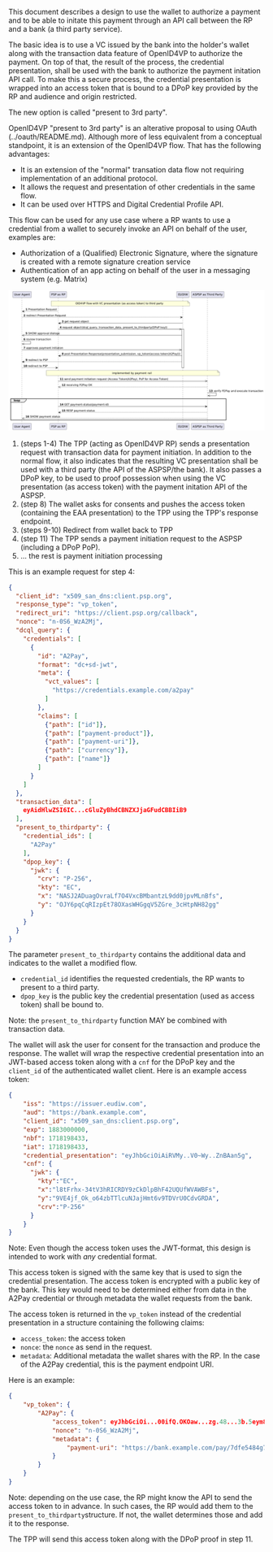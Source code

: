 
This document describes a design to use the wallet to authorize a payment and to be able to initate this payment through an API call between the RP and a bank (a third party service). 

The basic idea is to use a VC issued by the bank into the holder's wallet along with the transaction data feature of OpenID4VP to authorize the payment. On top of that, the result of the process, the credential presentation, shall be used with the bank to authorize the payment initation API call. To make this a secure process, the credential presentation is wrapped into an access token that is bound to a DPoP key provided by the RP and audience and origin restricted. 

The new option is called "present to 3rd party".

OpenID4VP "present to 3rd party" is an alterative proposal to using OAuth (../oauth/README.md). Although more of less equivalent from a conceptual standpoint, it is an extension of the OpenID4VP flow. That has the following advantages: 

* It is an extension of the "normal" transation data flow not requiring implementation of an additional protocol.
* It allows the request and presentation of other credentials in the same flow. 
* It can be used over HTTPS and Digital Credential Profile API.

This flow can be used for any use case where a RP wants to use a credential from a wallet to securely invoke an API on behalf of the user, examples are:

* Authorization of a (Qualified) Electronic Signature, where the signature is created with a remote signature creation service
* Authentication of an app acting on behalf of the user in a messaging system (e.g. Matrix)

![Alt text](https://github.com/tlodderstedt/eudiw_advanced/blob/main/out/payment/present_to_thirdparty/present_to_thirdparty_sca/present_to_thirdparty_sca.png "Payment Initiation with present to 3rd party")

1. (steps 1-4) The TPP (acting as OpenID4VP RP) sends a presentation request with transaction data for payment initiation. In addition to the normal flow, it also indicates that the resulting VC presentation shall be used with a third party (the API of the ASPSP/the bank). It also passes a DPoP key, to be used to proof possession when using the VC presentation (as access token) with the payment initation API of the ASPSP. 
2. (step 8) The wallet asks for consents and pushes the access token (containing the EAA presentation) to the TPP using the TPP's response  endpoint.
3. (steps 9-10) Redirect from wallet back to TPP
4. (step 11) The TPP sends a payment initiation request to the ASPSP (including a DPoP PoP). 
5. ... the rest is payment initiation processing

This is an example request for step 4: 

```json
{
  "client_id": "x509_san_dns:client.psp.org",
  "response_type": "vp_token",
  "redirect_uri": "https://client.psp.org/callback",
  "nonce": "n-0S6_WzA2Mj",
  "dcql_query": {
    "credentials": [
      {
        "id": "A2Pay",
        "format": "dc+sd-jwt",
        "meta": {
          "vct_values": [
            "https://credentials.example.com/a2pay"
          ]
        },
        "claims": [
          {"path": ["id"]},
          {"path": ["payment-product"]},
          {"path": ["payment-uri"]},
          {"path": ["currency"]},
          {"path": ["name"]}
        ]
      }
    ]
  },
  "transaction_data": [
    eyAidHlwZSI6IC...cGluZyBhdCBNZXJjaGFudCBBIiB9
  ],
  "present_to_thirdparty": {
    "credential_ids": [
      "A2Pay"
    ],
    "dpop_key": {
      "jwk": {
        "crv": "P-256",
        "kty": "EC",
        "x": "NASJ2ADuagOvraLf7O4VxcBMbantzL9dd0jpvMLnBfs",
        "y": "OJY6pqCqRIzpEt78OXasWHGgqV5ZGre_3cHtpNH82gg"
      }
    }
  }
}
```

The parameter `present_to_thirdparty` contains the additional data and indicates to the wallet a modified flow. 

* `credential_id` identifies the requested credentials, the RP wants to present to a third party. 
* `dpop_key` is the public key the credential presentation (used as access token) shall be bound to. 

Note: the `present_to_thirdparty` function MAY be combined with transaction data. 

The wallet will ask the user for consent for the transaction and produce the response. The wallet will wrap the respective credential presentation into an JWT-based access token along with a `cnf` for the DPoP key and the `client_id` of the authenticated wallet client. Here is an example access token: 

```json
{
    "iss": "https://issuer.eudiw.com",
    "aud": "https://bank.example.com",
    "client_id": "x509_san_dns:client.psp.org",
    "exp": 1883000000,
    "nbf": 1718198433,
    "iat": 1718198433,
    "credential_presentation": "eyJhbGciOiAiRVMy..V0~Wy..ZnBAan5g",
    "cnf": {
      "jwk": {
        "kty":"EC",
        "x":"l8tFrhx-34tV3hRICRDY9zCkDlpBhF42UQUfWVAWBFs",
        "y":"9VE4jf_Ok_o64zbTTlcuNJajHmt6v9TDVrU0CdvGRDA",
        "crv":"P-256"
      }
    }
}
```

Note: Even though the access token uses the JWT-format, this design is intended to work with _any_ credential format. 

This access token is signed with the same key that is used to sign the credential presentation. The access token is encrypted with a public key of the bank. This key would need to be determined either from data in the A2Pay credential or through metadata the wallet requests from the bank. 

The access token is returned in the `vp_token` instead of the credential presentation in a structure containing the following claims:

* `access_token`: the access token
* `nonce`: the `nonce` as send in the request.
* `metadata`: Additional metadata the wallet shares with the RP. In the case of the A2Pay credential, this is the payment endpoint URI. 

Here is an example:

```json
{
    "vp_token": {
        "A2Pay": {
            "access_token": eyJhbGciOi...00ifQ.OKOaw...zg.48...3b.5eym8T...QD_A.XFBo...SkQ,
            "nonce": "n-0S6_WzA2Mj",
            "metadata": {
                "payment-uri": "https://bank.example.com/pay/7dfe5484g78"
            }
        }
    }
}
```

Note: depending on the use case, the RP might know the API  to send the access token to in advance. In such cases, the RP would add them to the `present_to_thirdparty`structure. If not, the wallet determines those and add it to the response. 

The TPP will send this access token along with the DPoP proof in step 11.
